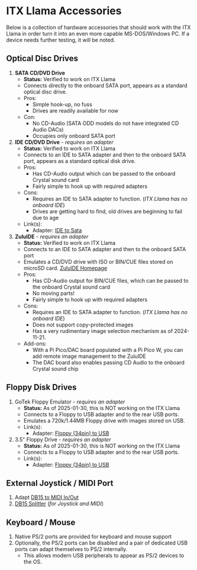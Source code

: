 # ITX Llama Accessories

Below is a collection of hardware accessories that should work with the ITX Llama in order turn it into an even more capable MS-DOS/Windows PC. If a device needs further testing, it will be noted.

## Optical Disc Drives

1. **SATA CD/DVD Drive**
    * **Status:** Verified to work on ITX Llama
    * Connects directly to the onboard SATA port, appears as a standard optical disc drive.
    * Pros: 
        * Simple hook-up, no fuss
        * Drives are readily available for now
    * Con: 
        * No CD-Audio (SATA ODD models do not have integrated CD Audio DACs)
        * Occupies only onboard SATA port
2. **IDE CD/DVD Drive** - _requires an adapter_
    * **Status:** Verified to work on ITX Llama
    * Connects to an IDE to SATA adapter and then to the onboard SATA port, appears as a standard optical disk drive.
    * Pros:
        * Has CD-Audio output which can be passed to the onboard Crystal sound card
        * Fairly simple to hook up with required adapters
    * Cons:
        * Requires an IDE to SATA adapter to function. (_ITX Llama has no onboard IDE_)
        * Drives are getting hard to find, old drives are beginning to fail due to age
    * Link(s):
        * Adapter: [IDE to Sata][IDEtoSata]
3. **ZuluIDE** - _requires an adapter_
    * **Status:** Verified to work on ITX Llama
    * Connects to an IDE to SATA adapter and then to the onboard SATA port
    * Emulates a CD/DVD drive with ISO or BIN/CUE files stored on microSD card. [ZuluIDE Homepage][ZuluIDE]
    * Pros:
        * Has CD-Audio output for BIN/CUE files, which can be passed to the onboard Crystal sound card
        * No moving parts!
        * Fairly simple to hook up with required adapters
    * Cons:
        * Requires an IDE to SATA adapter to function. (_ITX Llama has no onboard IDE_)
        * Does not support copy-protected images
        * Has a very rudimentary image selection mechanism as of 2024-11-21.
    * Add-ons:
        * With a Pi Pico/DAC board populated with a Pi Pico W, you can add remote image management to the ZuluIDE
        * The DAC board also enables passing CD Audio to the onboard Crystal sound chip


## Floppy Disk Drives

1. GoTek Floppy Emulator - _requires an adapter_
    * **Status:** As of 2025-01-30, this is NOT working on the ITX Llama
    * Connects to a Floppy to USB adapter and to the rear USB ports.
    * Emulates a 720k/1.44MB Floppy drive with images stored on USB.
    * Link(s):
      * Adapter: [Floppy (34pin) to USB][FloppytoUSB]
2. 3.5" Floppy Drive - _requires an adapter_
    * **Status:** As of 2025-01-30, this is NOT working on the ITX Llama
    * Connects to a Floppy to USB adapter and to the rear USB ports.
    * Link(s):
      * Adapter: [Floppy (34pin) to USB][FloppytoUSB]

## External Joystick / MIDI Port

1. Adapt [DB15 to MIDI In/Out][DB15toMIDI]
1. [DB15 Splitter][DB15splitter] (_for Joystick and MIDI_)

## Keyboard / Mouse

1. Native PS/2 ports are provided for keyboard and mouse support
1. Optionally, the PS/2 ports can be disabled and a pair of dedicated USB ports can adapt themselves to PS/2 internally.
    * This allows modern USB peripherals to appear as PS/2 devices to the OS.

[ZuluIDE]: https://www.zuluide.com
[IDEtoSata]: https://www.amazon.com/Cablecc-Female-Converter-Adapter-Desktop/dp/B081YP2S5R
[FloppytoUSB]: https://www.amazon.com/KOOBOOK-1-44MB-Floppy-Connector-Adapter/dp/B07WCRF9H3
[DB15toMIDI]: https://www.serdashop.com/DB15MIDI
[DB15splitter]: https://www.serdashop.com/DB15-Doubler-Solder-Kit